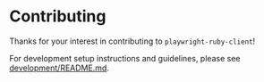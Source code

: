 # Contributing

Thanks for your interest in contributing to `playwright-ruby-client`!

For development setup instructions and guidelines, please see [development/README.md](development/README.md).
